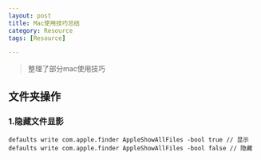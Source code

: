 ```yaml
---
layout: post
title: Mac使用技巧总结
category: Resource
tags: [Resource]

---
```



> 整理了部分mac使用技巧



## 文件夹操作

### 1.隐藏文件显影

```
defaults write com.apple.finder AppleShowAllFiles -bool true // 显示
defaults write com.apple.finder AppleShowAllFiles -bool false // 隐藏
``` 


